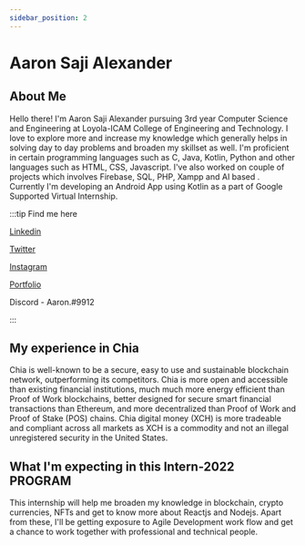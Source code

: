 ```yaml
---
sidebar_position: 2
---
```


# Aaron Saji Alexander
## About Me
Hello there! I'm Aaron Saji Alexander pursuing 3rd year Computer Science and Engineering at Loyola-ICAM College of Engineering and Technology. I love to explore more and increase my knowledge which generally helps in solving day to day problems and broaden my skillset as well. I'm proficient in certain programming languages such as C, Java, Kotlin, Python and other languages such as HTML, CSS, Javascript. I've also worked on couple of projects which involves Firebase, SQL, PHP, Xampp and AI based . Currently I'm  developing an Android App using Kotlin as a part of Google Supported Virtual Internship. 

:::tip Find me here

[Linkedin](https://www.linkedin.com/in/aaron-saji-7b3bba176/)

[Twitter](https://twitter.com/flamingxod)

[Instagram](https://www.instagram.com/aaron7.1.2/)

[Portfolio](https://aaronsajialexander.pages.dev/)

Discord - Aaron.#9912

:::

## My experience in Chia
Chia is well-known to be a secure, easy to use and sustainable blockchain network, outperforming its competitors. Chia is more open and accessible than existing financial institutions, much much more energy efficient than Proof of Work blockchains, better designed for secure smart financial transactions than Ethereum, and more decentralized than Proof of Work and Proof of Stake (POS) chains. Chia digital money (XCH) is more tradeable and compliant across all markets as XCH is a commodity and not an illegal unregistered security in the United States.
   

 
## What I'm expecting in this Intern-2022 PROGRAM
This internship will help me broaden my knowledge in blockchain, crypto currencies, NFTs and get to know more about Reactjs and Nodejs. Apart from these, I'll be getting exposure to Agile Development work flow and get a chance to work together with professional and technical people.
 
